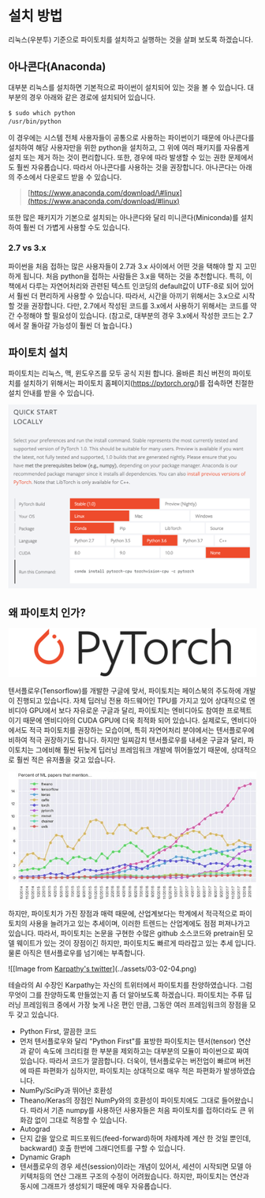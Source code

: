 # 설치 방법

리눅스(우분투) 기준으로 파이토치를 설치하고 실행하는 것을 살펴 보도록 하겠습니다.

## 아나콘다(Anaconda)

대부분 리눅스를 설치하면 기본적으로 파이썬이 설치되어 있는 것을 볼 수 있습니다. 대부분의 경우 아래와 같은 경로에 설치되어 있습니다.

```bash
$ sudo which python
/usr/bin/python
```

이 경우에는 시스템 전체 사용자들이 공통으로 사용하는 파이썬이기 때문에 아나콘다를 설치하여 해당 사용자만을 위한 python을 설치하고, 그 위에 여러 패키지를 자유롭게 설치 또는 제거 하는 것이 편리합니다. 또한, 경우에 따라 발생할 수 있는 권한 문제에서도 훨씬 자유롭습니다. 따라서 아나콘다를 사용하는 것을 권장합니다. 아나콘다는 아래의 주소에서 다운로드 받을 수 있습니다.

> [https://www.anaconda.com/download/\#linux](https://www.anaconda.com/download/#linux)

또한 많은 패키지가 기본으로 설치되는 아나콘다와 달리 미니콘다(Miniconda)를 설치하여 훨씬 더 가볍게 사용할 수도 있습니다.

### 2.7 vs 3.x

파이썬을 처음 접하는 많은 사용자들이 2.7과 3.x 사이에서 어떤 것을 택해야 할 지 고민하게 됩니다. 처음 python을 접하는 사람들은 3.x을 택하는 것을 추천합니다. 특히, 이 책에서 다루는 자연어처리와 관련된 텍스트 인코딩의 default값이 UTF-8로 되어 있어서 훨씬 더 편리하게 사용할 수 있습니다. 따라서, 시간을 아끼기 위해서는 3.x으로 시작할 것을 권장합니다. 다만, 2.7에서 작성된 코드를 3.x에서 사용하기 위해서는 코드를 약간 수정해야 할 필요성이 있습니다. (참고로, 대부분의 경우 3.x에서 작성한 코드는 2.7에서 잘 돌아갈 가능성이 훨씬 더 높습니다.)

## 파이토치 설치

파이토치는 리눅스, 맥, 윈도우즈를 모두 공식 지원 합니다. 올바른 최신 버전의 파이토치를 설치하기 위해서는 파이토치 홈페이지(https://pytorch.org/)를 접속하면 친절한 설치 안내를 받을 수 있습니다.

![파이토치 홈페이지에서는 그림에서와 같이 사용자의 설정에 따른 설치 명령을 제공 합니다.](../assets/03-02-01.png)

## 왜 파이토치 인가?

![PyTorch 로고](../assets/03-02-02.png)

텐서플로우(Tensorflow)를 개발한 구글에 맞서, 파이토치는 페이스북의 주도하에 개발이 진행되고 있습니다. 자체 딥러닝 전용 하드웨어인 TPU를 가지고 있어 상대적으로 엔비디아 GPU에서 보다 자유로운 구글과 달리, 파이토치는 엔비디아도 참여한 프로젝트이기 때문에 엔비디아의 CUDA GPU에 더욱 최적화 되어 있습니다. 실제로도, 엔비디아에서도 적극 파이토치를 권장하는 모습이며, 특히 자연어처리 분야에서는 텐서플로우에 비하여 적극 권장하기도 합니다. 하지만 일찌감치 텐서플로우를 내세운 구글과 달리, 파이토치는 그에비해 훨씬 뒤늦게 딥러닝 프레임워크 개발에 뛰어들었기 때문에, 상대적으로 훨씬 적은 유저풀을 갖고 있습니다.

![시간별 딥러닝 프레임워크의 점유율 변화 출처: [Karpathy's medium](https://medium.com/@karpathy/a-peek-at-trends-in-machine-learning-ab8a1085a106)](../assets/03-02-03.png)

하지만, 파이토치가 가진 장점과 매력 때문에, 산업계보다는 학계에서 적극적으로 파이토치의 사용을 늘려가고 있는 추세이며, 이러한 트렌드는 산업계에도 점점 퍼져나가고 있습니다. 따라서, 파이토치는 논문을 구현한 수많은 github 소스코드와 pretrain된 모델 웨이트가 있는 것이 장점이긴 하지만, 파이토치도 빠르게 따라잡고 있는 추세 입니다. <comment> 물론 아직은 텐서플로우를 넘기에는 부족합니다. </comment>

![[Image from [Karpathy's twitter](https://twitter.com/karpathy/status/868178954032513024)](../assets/03-02-04.png)

테슬라의 AI 수장인 Karpathy는 자신의 트위터에서 파이토치를 찬양하였습니다. 그럼 무엇이 그를 찬양하도록 만들었는지 좀 더 알아보도록 하겠습니다. 파이토치는 주류 딥러닝 프레임워크 중에서 가장 늦게 나온 편인 만큼, 그동안 여러 프레임워크의 장점을 모두 갖고 있습니다.

* Python First, 깔끔한 코드
* 먼저 텐서플로우와 달리 "Python First"를 표방한 파이토치는 텐서(tensor) 연산과 같이 속도에 크리티컬 한 부분을 제외하고는 대부분의 모듈이 파이썬으로 짜여 있습니다. 따라서 코드가 깔끔합니다. 더욱이, 텐서플로우는 버전업이 빠르며 버전에 따른 파편화가 심하지만, 파이토치는 상대적으로 매우 적은 파편화가 발생하였습니다.
* NumPy/SciPy과 뛰어난 호환성
* Theano/Keras의 장점인 NumPy와의 호환성이 파이토치에도 그대로 들어왔습니다. 따라서 기존 numpy를 사용하던 사용자들은 처음 파이토치를 접하더라도 큰 위화감 없이 그대로 적응할 수 있습니다.
* Autograd
* 단지 값을 앞으로 피드포워드(feed-forward)하며 차례차례 계산 한 것일 뿐인데, backward() 호출 한번에 그래디언트를 구할 수 있습니다.
* Dynamic Graph
* 텐서플로우의 경우 세션(session)이라는 개념이 있어서, 세션이 시작되면 모델 아키텍처등의 연산 그래프 구조의 수정이 어려웠습니다. 하지만, 파이토치는 연산과 동시에 그래프가 생성되기 때문에 매우 자유롭습니다.
